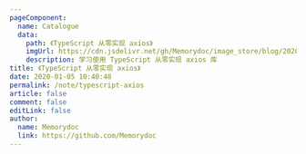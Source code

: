 ```yaml
---
pageComponent:
  name: Catalogue
  data:
    path: 《TypeScript 从零实现 axios》
    imgUrl: https://cdn.jsdelivr.net/gh/Memorydoc/image_store/blog/20200105104632.png
    description: 学习使用 TypeScript 从零实现 axios 库
title: 《TypeScript 从零实现 axios》
date: 2020-01-05 10:40:48
permalink: /note/typescript-axios
article: false
comment: false
editLink: false
author:
  name: Memorydoc
  link: https://github.com/Memorydoc
---
```

